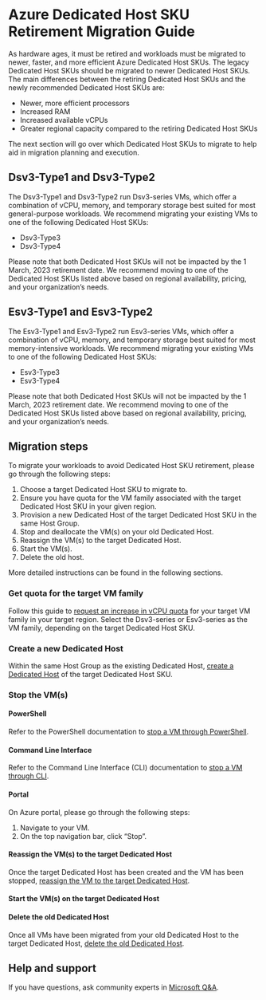 # Azure Dedicated Host SKU Retirement Migration Guide

As hardware ages, it must be retired and workloads must be migrated to newer, faster, and more efficient Azure Dedicated Host SKUs. The legacy Dedicated Host SKUs should be migrated to newer Dedicated Host SKUs. 
The main differences between the retiring Dedicated Host SKUs and the newly recommended Dedicated Host SKUs are:

- Newer, more efficient processors
- Increased RAM
- Increased available vCPUs
- Greater regional capacity compared to the retiring Dedicated Host SKUs

The next section will go over which Dedicated Host SKUs to migrate to help aid in migration planning and execution.

## Dsv3-Type1 and Dsv3-Type2

The Dsv3-Type1 and Dsv3-Type2 run Dsv3-series VMs, which offer a combination of vCPU, memory, and temporary storage best suited for most general-purpose workloads. 
We recommend migrating your existing VMs to one of the following Dedicated Host SKUs:

- Dsv3-Type3
- Dsv3-Type4

Please note that both Dedicated Host SKUs will not be impacted by the 1 March, 2023 retirement date. We recommend moving to one of the Dedicated Host SKUs listed above based on regional availability, pricing, and your organization’s needs.  

## Esv3-Type1 and Esv3-Type2

The Esv3-Type1 and Esv3-Type2 run Esv3-series VMs, which offer a combination of vCPU, memory, and temporary storage best suited for most memory-intensive workloads. 
We recommend migrating your existing VMs to one of the following Dedicated Host SKUs:

- Esv3-Type3
- Esv3-Type4

Please note that both Dedicated Host SKUs will not be impacted by the 1 March, 2023 retirement date. We recommend moving to one of the Dedicated Host SKUs listed above based on regional availability, pricing, and your organization’s needs.

## Migration steps

To migrate your workloads to avoid Dedicated Host SKU retirement, please go through the following steps:

1.	Choose a target Dedicated Host SKU to migrate to. 
2.	Ensure you have quota for the VM family associated with the target Dedicated Host SKU in your given region.
3.	Provision a new Dedicated Host of the target Dedicated Host SKU in the same Host Group.
4.	Stop and deallocate the VM(s) on your old Dedicated Host.
5.	Reassign the VM(s) to the target Dedicated Host.
6.	Start the VM(s).
7. Delete the old host.

More detailed instructions can be found in the following sections.

### Get quota for the target VM family

Follow this guide to [request an increase in vCPU quota](https://docs.microsoft.com/en-us/azure/azure-portal/supportability/per-vm-quota-requests) for your target VM family in your target region. Select the Dsv3-series or Esv3-series as the VM family, depending on the target Dedicated Host SKU.

### Create a new Dedicated Host

Within the same Host Group as the existing Dedicated Host, [create a Dedicated Host](https://docs.microsoft.com/en-us/azure/virtual-machines/dedicated-hosts-how-to?tabs=portal%2Cportal2#create-a-dedicated-host) of the target Dedicated Host SKU.

### Stop the VM(s)

#### PowerShell

Refer to the PowerShell documentation to [stop a VM through PowerShell](https://docs.microsoft.com/en-us/powershell/module/servicemanagement/azure.service/stop-azurevm?view=azuresmps-4.0.0).

#### Command Line Interface

Refer to the Command Line Interface (CLI) documentation to [stop a VM through CLI](https://docs.microsoft.com/en-us/cli/azure/vm?view=azure-cli-latest#az-vm-stop).

#### Portal

On Azure portal, please go through the following steps:

1.	Navigate to your VM.
2.	On the top navigation bar, click “Stop”.

#### Reassign the VM(s) to the target Dedicated Host

Once the target Dedicated Host has been created and the VM has been stopped, [reassign the VM to the target Dedicated Host](https://docs.microsoft.com/en-us/azure/virtual-machines/dedicated-hosts-how-to?tabs=portal%2Cportal2#add-an-existing-vm).

#### Start the VM(s) on the target Dedicated Host

#### Delete the old Dedicated Host

Once all VMs have been migrated from your old Dedicated Host to the target Dedicated Host, [delete the old Dedicated Host](https://docs.microsoft.com/en-us/azure/virtual-machines/dedicated-hosts-how-to?tabs=portal%2Cportal2#deleting-hosts).

## Help and support

If you have questions, ask community experts in [Microsoft Q&A](https://docs.microsoft.com/en-us/answers/topics/azure-dedicated-host.html).